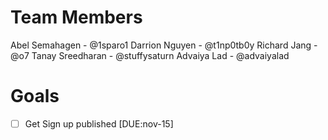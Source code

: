 # Team Members

Abel Semahagen - @1sparo1
Darrion Nguyen - @t1np0tb0y
Richard Jang - @o7
Tanay Sreedharan - @stuffysaturn
Advaiya Lad - @advaiyalad

# Goals

-   [ ] Get Sign up published [DUE:nov-15]
